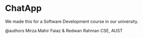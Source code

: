 # ChatApp

We made this for a Software Development course in our university.

@authors
Mirza Mahir Faiaz & Redwan Rahman
CSE, AUST
